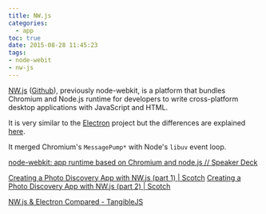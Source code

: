 ```yaml
---
title: NW.js
categories:
  - app
toc: true
date: 2015-08-28 11:45:23
tags:
- node-webit
- nw-js
---
```


[NW.js](http://nwjs.io/) ([Github](https://github.com/nwjs/nw.js)), previously node-webkit, is a platform that bundles Chromium and Node.js runtime for developers to write cross-platform desktop applications with JavaScript and HTML.

It is very similar to the [Electron](http://nwjs.io/) project but the differences are explained [here](http://electron.atom.io/docs/latest/development/atom-shell-vs-node-webkit/).

It merged Chromium's `MessagePump*` with Node's `libuv` event loop.

[node-webkit: app runtime based on Chromium and node.js // Speaker Deck](https://speakerdeck.com/zcbenz/node-webkit-app-runtime-based-on-chromium-and-node-dot-js)

[Creating a Photo Discovery App with NW.js (part 1) | Scotch](https://scotch.io/tutorials/creating-a-photo-discovery-app-with-nw-js-part-1)
[Creating a Photo Discovery App with NW.js (part 2) | Scotch](https://scotch.io/tutorials/creating-a-photo-discovery-app-with-nw-js-part-2)

[NW.js & Electron Compared - TangibleJS](http://tangiblejs.com/posts/nw-js-electron-compared)
